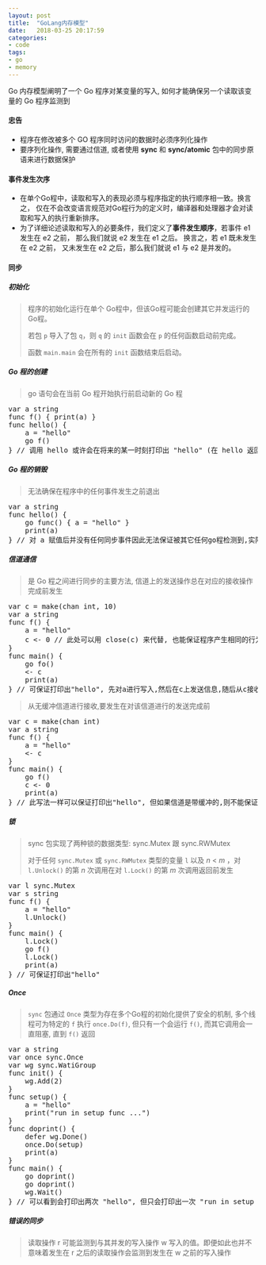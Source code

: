 ```yaml
---
layout: post
title:  "GoLang内存模型"
date:   2018-03-25 20:17:59
categories: 
- code 
tags:
- go
- memory 
---
```

Go 内存模型阐明了一个 Go 程序对某变量的写入, 如何才能确保另一个读取该变量的 Go 程序监测到 

#### 忠告
* 程序在修改被多个 GO 程序同时访问的数据时必须序列化操作
* 要序列化操作, 需要通过信道, 或者使用 **sync** 和 **sync/atomic** 包中的同步原语来进行数据保护 

#### 事件发生次序
* 在单个Go程中，读取和写入的表现必须与程序指定的执行顺序相一致。换言之， 仅在不会改变语言规范对Go程行为的定义时，编译器和处理器才会对读取和写入的执行重新排序。 
* 为了详细论述读取和写入的必要条件，我们定义了**事件发生顺序**，若事件 e1 发生在 e2 之前， 那么我们就说 e2 发生在 e1 之后。 换言之，若 e1 既未发生在 e2 之前， 又未发生在 e2 之后，那么我们就说 e1 与 e2 是并发的。

#### 同步 
##### 初始化
> 程序的初始化运行在单个 Go程中，但该Go程可能会创建其它并发运行的Go程。
>
> 若包 `p` 导入了包 `q`，则 `q` 的 `init` 函数会在 `p` 的任何函数启动前完成。
>
> 函数 `main.main` 会在所有的 `init` 函数结束后启动。

##### Go 程的创建 
> go 语句会在当前 Go 程开始执行前启动新的 Go 程

<pre>var a string
func f() { print(a) }
func hello() { 
	a = "hello"
  	go f()
} // 调用 hello 或许会在将来的某一时刻打印出 "hello" (在 hello 返回之后则会打印空值 )</pre>

##### Go 程的销毁
> 无法确保在程序中的任何事件发生之前退出

<pre>var a string 
func hello() {
	go func() { a = "hello" }
  	print(a)
} // 对 a 赋值后并没有任何同步事件因此无法保证被其它任何go程检测到,实际上在这一个积极的编译器可能会删除整条 go 语句,若一个Go程的作用必须被另一个Go程监测到,需使用锁或信道通信之类的同步机制来建立顺序关系</pre>

##### 信道通信 
> 是 Go 程之间进行同步的主要方法, 信道上的发送操作总在对应的接收操作完成前发生 

<pre>var c = make(chan int, 10)
var a string
func f() {
  	a = "hello"
  	c <- 0 // 此处可以用 close(c) 来代替, 也能保证程序产生相同的行为 
}
func main() {
  	go fo()
  	<- c
  	print(a)
} // 可保证打印出"hello", 先对a进行写入,然后在c上发送信息,随后从c接收信号进行阻塞,最后打印出a </pre>

> 从无缓冲信道进行接收,要发生在对该信道进行的发送完成前 

<pre>var c = make(chan int)
var a string
func f() {
  	a = "hello"
  	<- c
}
func main() {
  	go f()
  	c <- 0
  	print(a)
} // 此写法一样可以保证打印出"hello", 但如果信道是带缓冲的,则不能保证(它可能会打印出空字符串,崩溃或做些别的事情) </pre>

##### 锁
> sync 包实现了两种锁的数据类型: sync.Mutex 跟 sync.RWMutex 
>
> 对于任何 `sync.Mutex` 或 `sync.RWMutex` 类型的变量 `l` 以及 *n* < *m* ，对 `l.Unlock()` 的第 *n* 次调用在对 `l.Lock()` 的第 *m* 次调用返回前发生

<pre>var l sync.Mutex
var s string
func f() {
  	a = "hello"
  	l.Unlock()
}
func main() {
  	l.Lock()
  	go f() 
  	l.Lock()
  	print(a)
} // 可保证打印出"hello"</pre>

##### Once
> `sync` 包通过 `Once` 类型为存在多个Go程的初始化提供了安全的机制, 多个线程可为特定的 `f` 执行 `once.Do(f)`, 但只有一个会运行 `f()`, 而其它调用会一直阻塞, 直到 `f()` 返回

<pre>var a string
var once sync.Once
var wg sync.WatiGroup
func init() {
  	wg.Add(2)
}
func setup() {
  	a = "hello"
  	print("run in setup func ...")
}
func doprint() {
  	defer wg.Done()
  	once.Do(setup)
  	print(a)
}
func main() {
	go doprint()
	go doprint()
	wg.Wait()
} // 可以看到会打印出两次 "hello", 但只会打印出一次 "run in setup func ..."</pre>

##### 错误的同步
> 读取操作 r 可能监测到与其并发的写入操作 w 写入的值。即便如此也并不意味着发生在 r 之后的读取操作会监测到发生在 w 之前的写入操作

